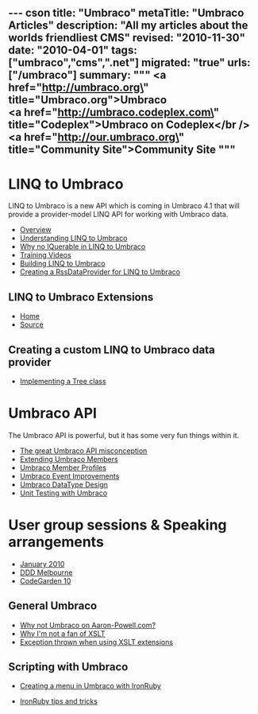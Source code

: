 --- cson
title: "Umbraco"
metaTitle: "Umbraco Articles"
description: "All my articles about the worlds friendliest CMS"
revised: "2010-11-30"
date: "2010-04-01"
tags: ["umbraco","cms",".net"]
migrated: "true"
urls: ["/umbraco"]
summary: """
<a href=\"http://umbraco.org\" title=\"Umbraco.org\">Umbraco</a><br />
<a href=\"http://umbraco.codeplex.com\" title=\"Codeplex\">Umbraco on Codeplex</a></br />
<a href=\"http://our.umbraco.org\" title=\"Community Site\">Community Site</a>
"""
---
# LINQ to Umbraco

LINQ to Umbraco is a new API which is coming in Umbraco 4.1 that will provide a provider-model LINQ API for working with Umbraco data.

* [Overview][1]
* [Understanding LINQ to Umbraco][2]
* [Why no IQuerable in LINQ to Umbraco][3]
* [Training Videos][4]
* [Building LINQ to Umbraco][5]
* [Creating a RssDataProvider for LINQ to Umbraco][6] 

## LINQ to Umbraco Extensions

* [Home][7]
* [Source][8]

## Creating a custom LINQ to Umbraco data provider

* [Implementing a Tree class][9]

# Umbraco API

The Umbraco API is powerful, but it has some very fun things within it.

 * [The great Umbraco API misconception][10]
 * [Extending Umbraco Members][11]
 * [Umbraco Member Profiles][12]
 * [Umbraco Event Improvements][13]
 * [Umbraco DataType Design][14]
 * [Unit Testing with Umbraco][15]

# User group sessions & Speaking arrangements

 * [January 2010][16]
 * [DDD Melbourne][17]
 * [CodeGarden 10][18]

## General Umbraco ##

 * [Why not Umbraco on Aaron-Powell.com?][19]
 * [Why I'm not a fan of XSLT][20]
 * [Exception thrown when using XSLT extensions][21]

## Scripting with Umbraco

* [Creating a menu in Umbraco with IronRuby][22]
* [IronRuby tips and tricks][23]


  [1]: /linq-to-umbraco-overview
  [2]: /understanding-linq-to-umbraco
  [3]: /iqueryable-linq-to-umbraco
  [4]: /training-videos
  [5]: /building-linq-to-umbraco
  [6]: /rssdataprovider-for-linq-to-umbraco
  [7]: /linq-to-umbraco-extensions
  [8]: http://bitbucket.org/slace/linq-to-umbraco-extensions
  [9]: /documentdataprovider-tree
  [10]: /the-great-umbraco-api-misconception
  [11]: /extending-umbraco-members
  [12]: /umbraco-members-profiles
  [13]: /umbraco-event-improvments
  [14]: /umbraco-data-type-design
  [15]: /unit-testing-with-umbraco
  [16]: /umbraco-auspac-january-2010
  [17]: /dddmelbourne-umbraco
  [18]: /codegarden-10
  [19]: /why-no-umbraco
  [20]: /why-im-not-a-fan-of-xslt
  [21]: /Exception-thrown-when-using-XSLT-extensions
  [22]: /umbraco-menu-with-ironruby
  [23]: /umbraco-ironruby-tips-and-tricks